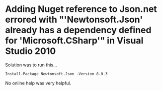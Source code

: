 ﻿# Adding Nuget reference to Json.net errored with "'Newtonsoft.Json' already has a dependency defined for 'Microsoft.CSharp'" in Visual Studio 2010


Solution was to run this...

    Install-Package Newtonsoft.Json -Version 8.0.3

No online help was very helpful.